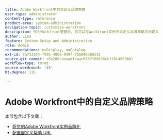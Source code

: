 ```yaml
---
title: Adobe Workfront中的自定义品牌策略
user-type: administrator
content-type: reference
product-area: system-administration
navigation-topic: customize-workfront
description: 作为Workfront管理员，您可以在Workfront实例中自定义品牌策略并创建自定义帮助URL。
author: Lisa
feature: System Setup and Administration
role: Admin
recommendations: noDisplay, noCatalog
exl-id: 8a733194-f99b-4066-949f-755046b8d515
source-git-commit: a54200ceeaadfeaac6767f06676cb11814959601
workflow-type: tm+mt
source-wordcount: '45'
ht-degree: 11%

---
```


# Adobe Workfront中的自定义品牌策略

本节包含以下文章：

* [将您的Adobe Workfront实例品牌化](../../../administration-and-setup/customize-workfront/brand-workfront/brand-your-workfront-instance.md)
* [配置自定义帮助 URL](../../../administration-and-setup/customize-workfront/brand-workfront/configure-custom-help-url.md)
